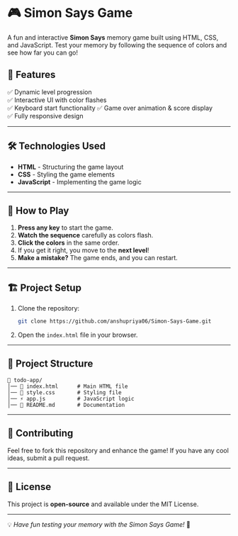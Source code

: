 # 🎮 Simon Says Game

A fun and interactive **Simon Says** memory game built using HTML, CSS, and JavaScript. Test your memory by following the sequence of colors and see how far you can go!

## 📌 Features
✅ Dynamic level progression  
✅ Interactive UI with color flashes  
✅ Keyboard start functionality
✅ Game over animation & score display  
✅ Fully responsive design 

---

## 🛠️ Technologies Used
- **HTML** - Structuring the game layout
- **CSS** - Styling the game elements
- **JavaScript** - Implementing the game logic

---

## 🚀 How to Play
1. **Press any key** to start the game.
2. **Watch the sequence** carefully as colors flash.
3. **Click the colors** in the same order.
4. If you get it right, you move to the **next level**!
5. **Make a mistake?** The game ends, and you can restart.

---

## 🏗️ Project Setup
1. Clone the repository:
   ```sh
   git clone https://github.com/anshupriya06/Simon-Says-Game.git
   ```
2. Open the `index.html` file in your browser.

---

## 📂 Project Structure

```
📁 todo-app/
│── 📜 index.html      # Main HTML file
│── 🎨 style.css       # Styling file
│── ⚡ app.js          # JavaScript logic
│── 📖 README.md       # Documentation
```
---

## 🤝 Contributing
Feel free to fork this repository and enhance the game! If you have any cool ideas, submit a pull request.

---

## 📝 License
This project is **open-source** and available under the MIT License.

---

💡 *Have fun testing your memory with the Simon Says Game!* 🎉
